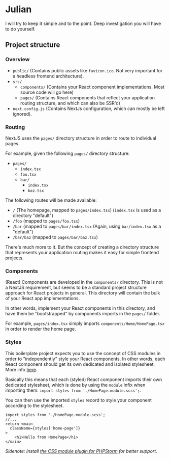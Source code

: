 
# Julian
I will try to keep it simple and to the point. Deep investigation you will have to do yourself.

## Project structure

### Overview

* `public/` (Contains public assets like `favicon.ico`. Not very important for a headless frontend architecture).
* `src/`
	* `components/` (Contains your React component implementations. Most source code will go here)
	* `pages/` (Contains React components that reflect your application routing structure, and which can also be SSR'd)
* `next.config.js` (Contains NextJs configuration, which can mostly be left ignored).

### Routing

NextJS uses the `pages/` directory structure in order to route to individual pages.

For example, given the following `pages/` directory structure:
* `pages/`
	* `index.tsx`
	* `foo.tsx`
	* `bar/`
		* `index.tsx`
		* `baz.tsx`

The following routes will be made available:
* `/` (The homepage, mapped to `pages/index.tsx`) (`index.tsx` is used as a directory "default")
* `/foo` (mapped to `pages/foo.tsx`)
* `/bar` (mapped to `pages/bar/index.tsx` (Again, using `bar/index.tsx` as a "default")
* `/bar/baz` (mapped to `pages/bar/baz.tsx`)

There's much more to it. But the concept of creating a directory structure that represents your application routing makes it easy for simple frontend projects.

### Components

(React) Components are developed in the `components/` directory. This is not a NextJS requirement, but seems to be a standard project structure approach for React projects in general. This directory will contain the bulk of your React app implementations.

In other words, implement your React components in this directory, and have them be "bootstrapped" by components imports in the `pages/` folder.

For example, `pages/index.tsx` simply imports `components/Home/HomePage.tsx` in order to render the home page.

### Styles

This boilerplate project expects you to use the concept of CSS modules in order to "independently" style your React components. In other words, each React component should get its own dedicated and isolated stylesheet.  More info [here](https://nextjs.org/docs/basic-features/built-in-css-support#adding-component-level-css).

Basically this means that each (styled) React component imports their own dedicated stylesheet, which is done by using the `module` infix when importing them: `import styles from './HomePage.module.scss';`.

You can then use the imported `styles` record to style your component according to the stylesheet.
```tsx
import styles from './HomePage.module.scss';
//...
return <main  
  className={styles['home-page']}  
>  
    <h1>Hello from HomePage</h1>  
</main>
```


_Sidenote: Install [the CSS module plugin for PHPStorm](https://plugins.jetbrains.com/plugin/9275-react-css-modules) for better support._

